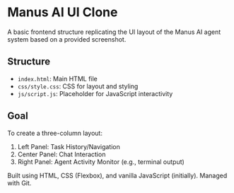 # Manus AI UI Clone

A basic frontend structure replicating the UI layout of the Manus AI agent system based on a provided screenshot.

## Structure

-   `index.html`: Main HTML file
-   `css/style.css`: CSS for layout and styling
-   `js/script.js`: Placeholder for JavaScript interactivity

## Goal

To create a three-column layout:
1.  Left Panel: Task History/Navigation
2.  Center Panel: Chat Interaction
3.  Right Panel: Agent Activity Monitor (e.g., terminal output)

Built using HTML, CSS (Flexbox), and vanilla JavaScript (initially). Managed with Git.